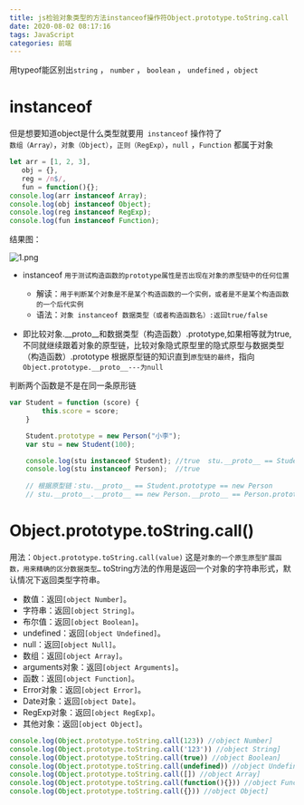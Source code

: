 ```yaml
---
title: js检验对象类型的方法instanceof操作符Object.prototype.toString.call
date: 2020-08-02 08:17:16
tags: JavaScript
categories: 前端
---
```

用typeof能区别出`string` ， `number` ， `boolean` ， `undefined` ，`object`  

# instanceof
但是想要知道object是什么类型就要用` instanceof` 操作符了  
`数组（Array）`，`对象（Object）`，`正则（RegExp）`，`null` ，`Function`  都属于对象
```js
let arr = [1, 2, 3],
   obj = {},
   reg = /n$/,
   fun = function(){};
console.log(arr instanceof Array);
console.log(obj instanceof Object);
console.log(reg instanceof RegExp);
console.log(fun instanceof Function);
```
结果图：
<!-- more -->
![1.png](1.png)

- instanceof  `用于测试构造函数的prototype属性是否出现在对象的原型链中的任何位置`
  + 解读：`用于判断某个对象是不是某个构造函数的一个实例，或者是不是某个构造函数的一个后代实例`
  + 语法：`对象 instanceof 数据类型（或者构造函数名）:返回true/false`

- 即比较对象.__proto__和数据类型（构造函数）.prototype,如果相等就为true,
  不同就继续跟着对象的原型链，比较对象隐式原型里的隐式原型与数据类型（构造函数）.prototype
  根据原型链的知识直到`原型链的最终`，指向`Object.prototype.__proto__---为null`

判断两个函数是不是在同一条原形链
```js
var Student = function (score) {
        this.score = score;
    }

    Student.prototype = new Person("小李");
    var stu = new Student(100);

    console.log(stu instanceof Student); //true  stu.__proto__ == Student.prototype很易理解
    console.log(stu instanceof Person);  //true
    
    // 根据原型链：stu.__proto__ == Student.prototype == new Person
    // stu.__proto__.__proto__ == new Person.__proto__ == Person.prototype
```

# Object.prototype.toString.call()
用法：`Object.prototype.toString.call(value)`
这是`对象的一个原生原型扩展函数，用来精确的区分数据类型…`
toString方法的作用是返回一个对象的字符串形式，默认情况下返回类型字符串。
- 数值：返回`[object Number]`。
- 字符串：返回`[object String]`。
- 布尔值：返回`[object Boolean]`。
- undefined：返回`[object Undefined]`。
- null：返回`[object Null]`。
- 数组：返回`[object Array]`。
- arguments对象：返回`[object Arguments]`。
- 函数：返回`[object Function]`。
- Error对象：返回`[object Error]`。
- Date对象：返回`[object Date]`。
- RegExp对象：返回`[object RegExp]`。
- 其他对象：返回`[object Object]`。

```js
console.log(Object.prototype.toString.call(123)) //object Number]
console.log(Object.prototype.toString.call('123')) //object String]
console.log(Object.prototype.toString.call(true)) //object Boolean]
console.log(Object.prototype.toString.call(undefined)) //object Undefined]
console.log(Object.prototype.toString.call([]) //object Array]
console.log(Object.prototype.toString.call(function(){})) //object Function]
console.log(Object.prototype.toString.call({})) //object Object]
```